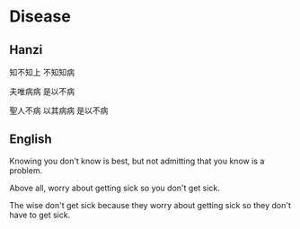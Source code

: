 # Disease

## Hanzi

知不知上
不知知病

夫唯病病
是以不病

聖人不病
以其病病
是以不病

## English

Knowing you don't know is best,
but not admitting that you know is a problem.

Above all, worry about getting sick
so you don't get sick.

The wise don't get sick
because they worry about getting sick
so they don't have to get sick.
